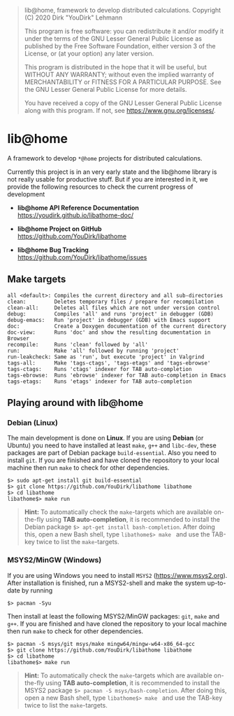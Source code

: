 > lib@home, framework to develop distributed calculations.
> Copyright (C) 2020  Dirk "YouDirk" Lehmann
>
> This program is free software: you can redistribute it and/or modify
> it under the terms of the GNU Lesser General Public License as
> published by the Free Software Foundation, either version 3 of the
> License, or (at your option) any later version.
>
> This program is distributed in the hope that it will be useful,
> but WITHOUT ANY WARRANTY; without even the implied warranty of
> MERCHANTABILITY or FITNESS FOR A PARTICULAR PURPOSE.  See the
> GNU Lesser General Public License for more details.
>
> You have received a copy of the GNU Lesser General Public License
> along with this program.  If not, see <https://www.gnu.org/licenses/>.


lib@home
========

A framework to develop `*@home` projects for distributed calculations.

Currently this project is in an very early state and the lib@home
library is not really usable for productive stuff.  But if you are
interested in it, we provide the following resources to check the
current progress of development

* <b>lib@home API Reference Documentation</b>  
  https://youdirk.github.io/libathome-doc/

* <b>lib@home Project on GitHub</b>  
  https://github.com/YouDirk/libathome

* <b>lib@home Bug Tracking</b>  
  https://github.com/YouDirk/libathome/issues


Make targets
------------

```make
all <default>: Compiles the current directory and all sub-directories
clean:         Deletes temporary files / prepare for recompilation
clean-all:     Deletes all files which are not under version control
debug:         Compiles 'all' and runs 'project' in debugger (GDB)
debug-emacs:   Run 'project' in debugger (GDB) with Emacs support
doc:           Create a Doxygen documentation of the current directory
doc-view:      Runs 'doc' and show the resulting documentation in Browser
recompile:     Runs 'clean' followed by 'all'
run:           Make 'all' followed by running 'project'
run-leakcheck: Same as 'run', but execute 'project' in Valgrind
tags-all:      Make 'tags-ctags', 'tags-etags' and 'tags-ebrowse'
tags-ctags:    Runs 'ctags' indexer for TAB auto-completion
tags-ebrowse:  Runs 'ebrowse' indexer for TAB auto-completion in Emacs
tags-etags:    Runs 'etags' indexer for TAB auto-completion
```

Playing around with lib@home
----------------------------

### Debian (Linux)

The main development is done on **Linux**.  If you are using
**Debian** (or Ubuntu) you need to have installed at least `make`,
`g++` and `libc-dev`, these packages are part of Debian package
`build-essential`.  Also you need to install `git`.  If you are
finished and have cloned the repository to your local machine then run
`make` to check for other dependencies.

```shell
$> sudo apt-get install git build-essential
$> git clone https://github.com/YouDirk/libathome libathome
$> cd libathome
libathome$> make run
```

> **Hint:** To automatically check the `make`-targets which are
>           available on-the-fly using **TAB auto-completion**, it is
>           recommended to install the Debian package `$> apt-get
>           install bash-completion`.  After doing this, open a new
>           Bash shell, type `libathome$> make ` and use the TAB-key
>           twice to list the `make`-targets.

### MSYS2/MinGW (Windows)

If you are using Windows you need to install `MSYS2`
(https://www.msys2.org). After installation is finished, run a
MSYS2-shell and make the system up-to-date by running

```shell
$> pacman -Syu
```

Then install at least the following MSYS2/MinGW packages: `git`,
`make` and `g++`.  If you are finished and have cloned the repository
to your local machine then run `make` to check for other dependencies.


```shell
$> pacman -S msys/git msys/make mingw64/mingw-w64-x86_64-gcc
$> git clone https://github.com/YouDirk/libathome libathome
$> cd libathome
libathome$> make run
```

> **Hint:** To automatically check the `make`-targets which are
>           available on-the-fly using **TAB auto-completion**, it is
>           recommended to install the MSYS2 package `$> pacman -S
>           msys/bash-completion`.  After doing this, open a new Bash
>           shell, type `libathome$> make ` and use the TAB-key twice
>           to list the `make`-targets.
